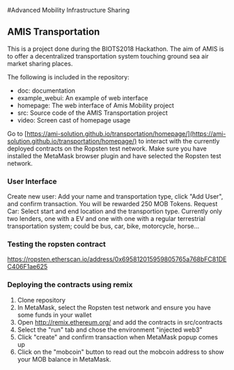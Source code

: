 #Advanced Mobility Infrastructure Sharing

## AMIS Transportation
This is a project done during the BIOTS2018 Hackathon. The aim of AMIS is to offer a decentralized transportation system touching ground sea air market sharing places.

The following is included in the repository:

* doc:            documentation
* example_webui:  An example of web interface 
* homepage:       The web interface of Amis Mobility project
* src:            Source code of the AMIS Transportation project
* video:          Screen cast of homepage usage

Go to [https://ami-solution.github.io/transportation/homepage/](https://ami-solution.github.io/transportation/homepage/) to interact with the currently deployed contracts on the Ropsten test network. Make sure you have installed the MetaMask browser plugin and have selected the Ropsten test network.

### User Interface
Create new user: Add your name and transportation type, click "Add User", and confirm transaction. You will be rewarded 250 MOB Tokens.
Request Car: Select start and end location and the transportion type. Currently only two lenders, one with a EV and one with one with a regular terrestrial transportation system; could be bus, car, bike, motorcycle, horse...

### Testing the ropsten contract
https://ropsten.etherscan.io/address/0x695812015959805765a768bFC81DEC406F1ae625  

### Deploying the contracts using remix
1. Clone repository
2. In MetaMask, select the Ropsten test network and ensure you have some funds in your wallet
3. Open http://remix.ethereum.org/ and add the contracts in src/contracts
4. Select the "run" tab and chose the environment "injected web3"
5. Click "create" and confirm transaction when MetaMask popup comes up
6. Click on the "mobcoin" button to read out the mobcoin address to show your MOB balance in MetaMask.

